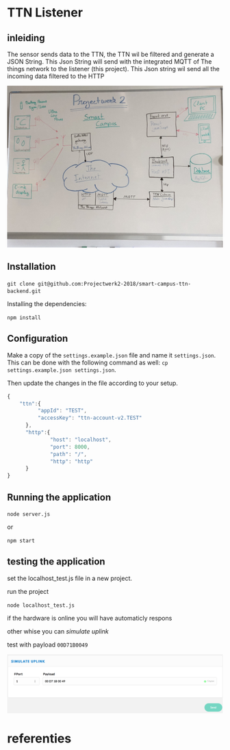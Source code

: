 # TTN Listener

## inleiding

The sensor sends data to the TTN, the TTN wil be filtered and generate a JSON String.
This Json String will send with the integrated MQTT of The things network to the listener (this project).
This Json string wil send all the incoming data filtered to the HTTP

![roadmap](/pictures/roadmap.jpg)

## Installation

`git clone git@github.com:Projectwerk2-2018/smart-campus-ttn-backend.git`

Installing the dependencies:

`npm install`

## Configuration

Make a copy of the `settings.example.json` file and name it `settings.json`. This can be done with the following command as well: `cp settings.example.json settings.json`.

Then update the changes in the file according to your setup.

```javascript
{
	"ttn":{
		  "appId": "TEST",
		  "accessKey": "ttn-account-v2.TEST"
	  },
	  "http":{
			  "host": "localhost",
			  "port": 8000,
			  "path": "/",
			  "http": "http"
	  }
} 

```

## Running the application

`node server.js`

or

`npm start`

## testing the application
set the localhost_test.js file in a new project.

run the project

`node localhost_test.js`

if the hardware is online you will have automaticly respons 

other whise you can *simulate uplink*

test with payload `00D71B0049`

![payload](/pictures/payload.png)

# referenties

